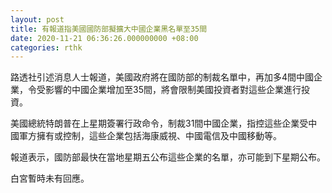 ```yaml
---
layout: post
title: 有報道指美國國防部擬擴大中國企業黑名單至35間
date: 2020-11-21 06:36:26.000000000 +08:00
categories: rthk
---
```


路透社引述消息人士報道，美國政府將在國防部的制裁名單中，再加多4間中國企業，令受影響的中國企業增加至35間，將會限制美國投資者對這些企業進行投資。

美國總統特朗普在上星期簽署行政命令，制裁31間中國企業，指控這些企業受中國軍方擁有或控制，這些企業包括海康威視、中國電信及中國移動等。

報道表示，國防部最快在當地星期五公布這些企業的名單，亦可能到下星期公布。

白宮暫時未有回應。
